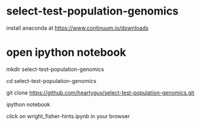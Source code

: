 # select-test-population-genomics

  install anaconda at https://www.continuum.io/downloads
  
# open ipython notebook

  mkdir select-test-population-genomics
  
  cd select-test-population-genomics
  
  git clone https://github.com/heartyguy/select-test-population-genomics.git
  
  ipython notebook
  
  click on wright_fisher-hints.ipynb in your browser
